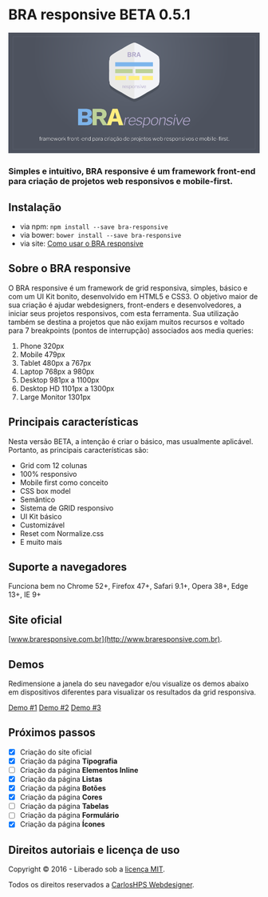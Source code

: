 # BRA responsive BETA 0.5.1

![BRA responsive](https://github.com/carloshps/BRA-responsive/blob/master/img/bra-responsive-framework-carloshps-github.png)

### Simples e intuitivo, BRA responsive é um framework front-end para criação de projetos web responsivos e mobile-first.

## Instalação

- via npm: `npm install --save bra-responsive`
- via bower: `bower install --save bra-responsive`
- via site: [Como usar o BRA responsive](http://www.braresponsive.com.br/como-usar-bra-responsive.html)

## Sobre o BRA responsive

O BRA responsive é um framework de grid responsiva, simples, básico e com um UI Kit bonito, desenvolvido em HTML5 e CSS3. O objetivo maior de sua criação é ajudar webdesigners, front-enders e desenvolvedores, a iniciar seus projetos responsivos, com esta ferramenta. Sua utilização também se destina a projetos que não exijam muitos recursos e voltado para 7 breakpoints (pontos de interrupção) associados aos media queries:

1. Phone 320px 
2. Mobile 479px
3. Tablet 480px a 767px 
4. Laptop 768px a 980px 
5. Desktop 981px a 1100px
6. Desktop HD 1101px a 1300px 
7. Large Monitor 1301px 

## Principais características

Nesta versão BETA, a intenção é criar o básico, mas usualmente aplicável. Portanto, as principais características são:

- Grid com 12 colunas
- 100% responsivo
- Mobile first como conceito
- CSS box model
- Semântico
- Sistema de GRID responsivo
- UI Kit básico
- Customizável
- Reset com Normalize.css
- E muito mais

## Suporte a navegadores

Funciona bem no Chrome 52+, Firefox 47+, Safari 9.1+, Opera 38+, Edge 13+, IE 9+

## Site oficial
[www.braresponsive.com.br](http://www.braresponsive.com.br).

## Demos

Redimensione a janela do seu navegador e/ou visualize os demos abaixo em dispositivos diferentes para visualizar os resultados da grid responsiva.

[Demo #1](http://braresponsive.com.br/demos/demo-01.html) [Demo #2](http://braresponsive.com.br/demos/demo-02.html) [Demo #3](http://braresponsive.com.br/demos/demo-03.html)

## Próximos passos

- [x] Criação do site oficial
- [x] Criação da página **Tipografia**
- [ ] Criação da página **Elementos Inline**
- [x] Criação da página **Listas**
- [x] Criação da página **Botões**
- [x] Criação da página **Cores**
- [ ] Criação da página **Tabelas**
- [ ] Criação da página **Formulário**
- [x] Criação da página **Ícones**

## Direitos autoriais e licença de uso

Copyright &copy; 2016 - Liberado sob a [licença MIT](https://opensource.org/licenses/MIT).

Todos os direitos reservados a [CarlosHPS Webdesigner](http://www.carloshps.com.br).

